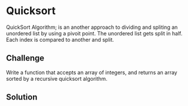 # Quicksort
QuickSort Algorithm; is an another approach to dividing and spliting an unordered list by using a pivoit point.
The unordered list gets split in half. Each index is compared to another and split.

## Challenge
Write a function that accepts an array of integers, and returns an array sorted by a recursive quicksort algorithm.

## Solution
<!-- Embedded whiteboard image -->
